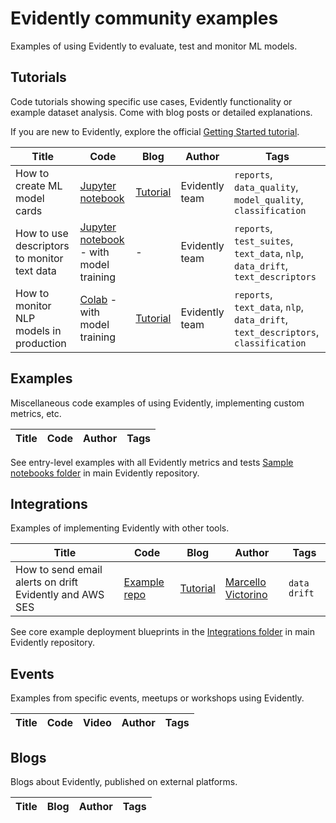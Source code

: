 # Evidently community examples

Examples of using Evidently to evaluate, test and monitor ML models.

## Tutorials 

Code tutorials showing specific use cases, Evidently functionality or example dataset analysis. Come with blog posts or detailed explanations. 

If you are new to Evidently, explore the official [Getting Started tutorial](https://docs.evidentlyai.com/get-started/tutorial).

Title | Code | Blog | Author | Tags 
--- | --- | --- | --- | --- 
How to create ML model cards |[Jupyter notebook](tutorials/How_to_create_an_ML_model_card.ipynb) | [Tutorial](https://www.evidentlyai.com/blog/ml-model-card-tutorial) | Evidently team | `reports`, `data_quality`, `model_quality`, `classification`
How to use descriptors to monitor text data | [Jupyter notebook](tutorials/How_to_add_a_custom_text_descriptor.ipynb) - with model training | - |  Evidently team | `reports`, `test_suites`, `text_data`, `nlp`, `data_drift`, `text_descriptors`
How to monitor NLP models in production | [Colab](https://colab.research.google.com/drive/15ON-Ub_1QUYkDbdLpyt-XyEx34MD28E1) - with model training | [Tutorial](https://www.evidentlyai.com/blog/tutorial-detecting-drift-in-text-data) |  Evidently team | `reports`, `text_data`, `nlp`, `data_drift`, `text_descriptors`,  `classification`

## Examples

Miscellaneous code examples of using Evidently, implementing custom metrics, etc.

Title | Code | Author | Tags 
--- |  --- | --- | --- 

See entry-level examples with all Evidently metrics and tests [Sample notebooks folder](https://github.com/evidentlyai/evidently/tree/main/examples/sample_notebooks) in main Evidently repository.

## Integrations

Examples of implementing Evidently with other tools.

Title | Code | Blog | Author | Tags 
--- | --- | --- | --- | --- 
How to send email alerts on drift Evidently and AWS SES |[Example repo](https://github.com/evidentlyai/aws_alerting) |  [Tutorial](https://www.evidentlyai.com/blog/ml-monitoring-with-email-alerts-tutorial) |  [Marcello Victorino](https://www.github.com/marcellovictorino) | `data drift`

See core example deployment blueprints in the [Integrations folder](https://github.com/evidentlyai/evidently/tree/main/examples/integrations) in main Evidently repository.

## Events

Examples from specific events, meetups or workshops using Evidently.

Title | Code | Video | Author | Tags 
--- | --- | --- | --- | --- 

## Blogs

Blogs about Evidently, published on external platforms.

Title | Blog | Author | Tags 
--- |  --- | --- | --- 
